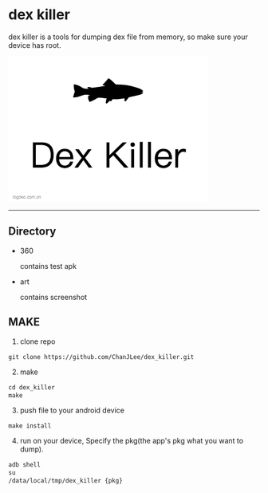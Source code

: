 # dex killer

dex killer is a tools for dumping dex file from memory, so make sure your device has root.

![](logoko.png)

--------------------

## Directory

- 360 

  contains test apk
- art
  
  contains screenshot

## MAKE

1. clone repo

```shell
git clone https://github.com/ChanJLee/dex_killer.git
```

2. make

```shell
cd dex_killer
make
```

3. push file to your android device

```shell
make install
```

4. run on your device, Specify the pkg(the app's pkg what you want to dump). 
```shell
adb shell
su
/data/local/tmp/dex_killer {pkg}
```
